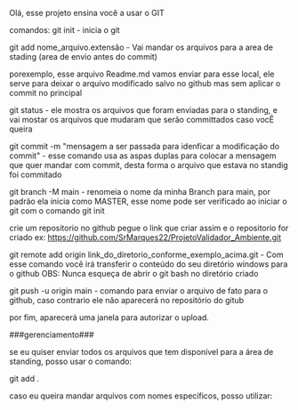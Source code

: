 Olá, esse projeto ensina você a usar o GIT

comandos:
git init  - inicia o git

git add nome_arquivo.extensão - Vai mandar os arquivos para a area de stading (area de envio antes do commit)

porexemplo, esse arquivo Readme.md vamos enviar para esse local, ele serve para deixar o arquivo modificado salvo
no github mas sem aplicar o commit no principal

git status - ele mostra os arquivos que foram enviadas para o standing, e vai mostar os arquivos que mudaram
que serão committados caso vocÊ queira

git commit -m "mensagem a ser passada para idenficar a modificação do commit" - esse comando usa as aspas duplas
para colocar a mensagem que quer mandar com  commit, desta forma o arquivo que estava no standig foi commitado

git branch -M main - renomeia o nome da minha Branch para main, 
por padrão ela inicia como MASTER, esse nome pode ser verificado
ao iniciar o git com o comando git init

crie um repositorio no github
pegue o link que criar assim e o repositorio for criado
ex: https://github.com/SrMarques22/ProjetoValidador_Ambiente.git

git remote add origin link_do_diretorio_conforme_exemplo_acima.git - Com esse comando você irá
transferir o conteúdo do seu diretório windows para o github 
OBS: Nunca esqueça de abrir o git bash no diretório criado

git push -u origin main - comando para enviar o arquivo de fato para o github, caso contrario ele não aparecerá no
repositório do gitub

por fim, aparecerá uma janela para autorizar o upload.


###gerenciamento###

se eu quiser enviar todos os arquivos que tem disponível para a
área de standing, posso usar o comando:

git add .

caso eu queira mandar arquivos com nomes específicos, posso utilizar:

